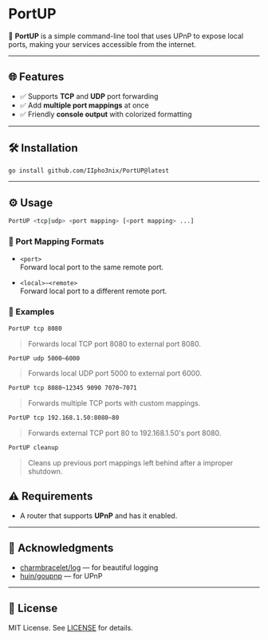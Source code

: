 # PortUP

🚀 **PortUP** is a simple command-line tool that uses UPnP to expose local ports, making your services accessible from the internet.

---

## 🌐 Features

- ✅ Supports **TCP** and **UDP** port forwarding
- ✅ Add **multiple port mappings** at once
- ✅ Friendly **console output** with colorized formatting

---

## 🛠️ Installation

```bash
go install github.com/IIpho3nix/PortUP@latest
```

---

## ⚙️ Usage

```bash
PortUP <tcp|udp> <port mapping> [<port mapping> ...]
```

### 🧾 Port Mapping Formats

- `<port>`  
  Forward local port to the same remote port.

- `<local>~<remote>`  
  Forward local port to a different remote port.

### 📌 Examples

```bash
PortUP tcp 8080
```

> Forwards local TCP port 8080 to external port 8080.

```bash
PortUP udp 5000~6000
```

> Forwards local UDP port 5000 to external port 6000.

```bash
PortUP tcp 8080~12345 9090 7070~7071
```

> Forwards multiple TCP ports with custom mappings.

```bash
PortUP tcp 192.168.1.50:8080~80
```

> Forwards external TCP port 80 to 192.168.1.50's port 8080.

```bash
PortUP cleanup
```

> Cleans up previous port mappings left behind after a improper shutdown.

## ⚠️ Requirements

- A router that supports **UPnP** and has it enabled.

---

## 🙌 Acknowledgments

- [charmbracelet/log](https://github.com/charmbracelet/log) — for beautiful logging
- [huin/goupnp](https://github.com/huin/goupnp) — for UPnP

---

## 📝 License

MIT License. See [LICENSE](LICENSE) for details.
